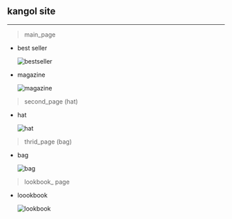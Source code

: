 ## kangol site

---

> main_page

- best seller

  ![bestseller]()

- magazine

  ![magazine]()

> second_page (hat)

- hat

  ![hat]()

> thrid_page (bag)

- bag

  ![bag]()

> lookbook\_ page

- loookbook

  ![lookbook]()
